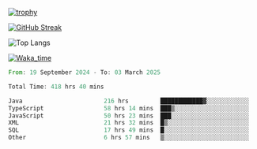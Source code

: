 <!--
**ren-joey/ren-joey** is a ✨ _special_ ✨ repository because its `README.md` (this file) appears on your GitHub profile.

Here are some ideas to get you started:

- 🔭 I’m currently working on ...
- 🌱 I’m currently learning ...
- 👯 I’m looking to collaborate on ...
- 🤔 I’m looking for help with ...
- 💬 Ask me about ...
- 📫 How to reach me: ...
- 😄 Pronouns: ...
- ⚡ Fun fact: ...
-->

[![trophy](https://github-profile-trophy.vercel.app/?username=ren-joey&theme=darkhub&column=5)](https://github.com/ren-joey)

[![GitHub Streak](https://streak-stats.demolab.com/?user=ren-joey&theme=dark)](https://github.com/ren-joey)

![Top Langs](https://github-readme-stats.vercel.app/api/top-langs?username=ren-joey&show_icons=true&layout=compact&locale=en&hide=html,CSS,scss,Pug,Twig&theme=dark)

[![Waka_time](https://github-readme-stats.vercel.app/api/wakatime?username=joeyren&theme=dark)](https://github.com/ren-joey)

<!--START_SECTION:waka-->

```rust
From: 19 September 2024 - To: 03 March 2025

Total Time: 418 hrs 40 mins

Java                       216 hrs         ████████████▓░░░░░░░░░░░░   50.75 %
TypeScript                 58 hrs 14 mins  ███▒░░░░░░░░░░░░░░░░░░░░░   13.68 %
JavaScript                 50 hrs 23 mins  ███░░░░░░░░░░░░░░░░░░░░░░   11.84 %
XML                        21 hrs 32 mins  █▒░░░░░░░░░░░░░░░░░░░░░░░   05.06 %
SQL                        17 hrs 49 mins  █░░░░░░░░░░░░░░░░░░░░░░░░   04.19 %
Other                      6 hrs 57 mins   ▒░░░░░░░░░░░░░░░░░░░░░░░░   01.63 %
```

<!--END_SECTION:waka-->
